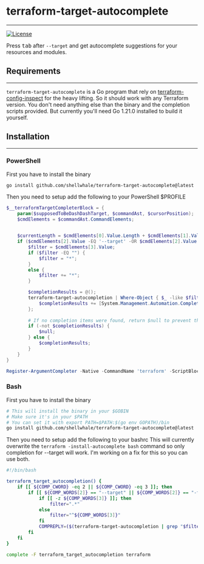 # terraform-target-autocomplete
---
[![License](https://img.shields.io/badge/License-Apache_2.0-blue.svg)](https://opensource.org/licenses/Apache-2.0)

Press <kbd>tab</kbd> after `--target` and get autocomplete suggestions for your resources and modules.

## Requirements
---
`terraform-target-autocomplete` is a Go program that rely on [terraform-config-inspect](https://github.com/hashicorp/terraform-config-inspect) for the heavy lifting.
So it should work with any Terraform version. You don't need anything else than the binary and the completion scripts provided. But currently you'll need Go 1.21.0 installed to build it yourself.

## Installation
---
### PowerShell
First you have to install the binary
```pwsh
go install github.com/shellwhale/terraform-target-autocomplete@latest
```

Then you need to setup add the following to your PowerShell $PROFILE
```powershell
$__terraformTargetCompleterBlock = {
    param($supposedToBeDashDashTarget, $commandAst, $cursorPosition);
    $cmdElements = $commandAst.CommandElements;

    
    $currentLength = $cmdElements[0].Value.Length + $cmdElements[1].Value.Length + $cmdElements[2].Value.Length + 2
    if ($cmdElements[2].Value -EQ '--target' -OR $cmdElements[2].Value -EQ '-target' -AND $cursorPosition -EQ $currentLength+1) {
        $filter = $cmdElements[3].Value;
        if ($filter -EQ "") {
            $filter = "*";
        }
        else {
            $filter += "*";
        }

        $completionResults = @();
        terraform-target-autocompletion | Where-Object { $_ -like $filter } | Sort-Object | ForEach-Object {
            $completionResults += [System.Management.Automation.CompletionResult]::new($_, $_, 'ParameterValue', $_)
        };
        
        # If no completion items were found, return $null to prevent the trigger of the default filesystem completion.
        if (-not $completionResults) {
            $null;
        } else {
            $completionResults;
        }
    }
}

Register-ArgumentCompleter -Native -CommandName 'terraform' -ScriptBlock $__terraformTargetCompleterBlock;
```
### Bash
First you have to install the binary
```bash
# This will install the binary in your $GOBIN
# Make sure it's in your $PATH
# You can set it with export PATH=$PATH:$(go env GOPATH)/bin
go install github.com/shellwhale/terraform-target-autocomplete@latest
```

Then you need to setup add the following to your bashrc
This will currently overwrite the `terraform -install-autocomplete bash` command so only completion for --target will work. I'm working on a fix for this so you can use both.
```bash
#!/bin/bash

terraform_target_autocompletion() {
    if [[ ${COMP_CWORD} -eq 2 || ${COMP_CWORD} -eq 3 ]]; then
        if [[ ${COMP_WORDS[2]} == "--target" || ${COMP_WORDS[2]} == "-target" ]]; then
            if [[ -z ${COMP_WORDS[3]} ]]; then
                filter=".*"
            else
                filter="^${COMP_WORDS[3]}"
            fi
            COMPREPLY=($(terraform-target-autocompletion | grep "$filter" | sort))
        fi
    fi
}

complete -F terraform_target_autocompletion terraform
```